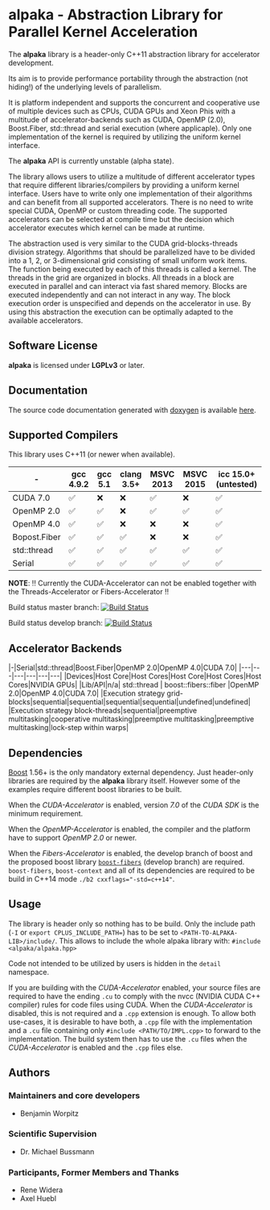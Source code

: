 **alpaka** - Abstraction Library for Parallel Kernel Acceleration
=================================================================

The **alpaka** library is a header-only C++11 abstraction library for accelerator development.

Its aim is to provide performance portability through the abstraction (not hiding!) of the underlying levels of parallelism.

It is platform independent and supports the concurrent and cooperative use of multiple devices such as CPUs, CUDA GPUs and Xeon Phis with a multitude of accelerator-backends such as CUDA, OpenMP (2.0), Boost.Fiber, std::thread and serial execution (where applicaple). Only one implementation of the kernel is required by utilizing the uniform kernel interface.

The **alpaka** API is currently unstable (alpha state).

The library allows users to utilize a multitude of different accelerator types that require different libraries/compilers by providing a uniform kernel interface.
Users have to write only one implementation of their algorithms and can benefit from all supported accelerators.
There is no need to write special CUDA, OpenMP or custom threading code.
The supported accelerators can be selected at compile time but the decision which accelerator executes which kernel can be made at runtime.

The abstraction used is very similar to the CUDA grid-blocks-threads division strategy.
Algorithms that should be parallelized have to be divided into a 1, 2, or 3-dimensional grid consisting of small uniform work items.
The function being executed by each of this threads is called a kernel. 
The threads in the grid are organized in blocks.
All threads in a block are executed in parallel and can interact via fast shared memory.
Blocks are executed independently and can not interact in any way.
The block execution order is unspecified and depends on the accelerator in use.
By using this abstraction the execution can be optimally adapted to the available accelerators.
 
Software License
----------------

**alpaka** is licensed under **LGPLv3** or later.


Documentation
-------------

The source code documentation generated with [doxygen](http://www.doxygen.org) is available [here](http://computationalradiationphysics.github.io/alpaka/).


Supported Compilers
-------------------

This library uses C++11 (or newer when available).

|-|gcc 4.9.2|gcc 5.1|clang 3.5+|MSVC 2013|MSVC 2015|icc 15.0+ (untested)|
|---|---|---|---|---|---|---|
|CUDA 7.0|:white_check_mark:|:x:|:x:|:white_check_mark:|:x:|:white_check_mark:|
|OpenMP 2.0|:white_check_mark:|:white_check_mark:|:x:|:white_check_mark:|:white_check_mark:|:white_check_mark:|
|OpenMP 4.0|:white_check_mark:|:white_check_mark:|:x:|:x:|:x:|:white_check_mark:|
|Bopost.Fiber|:white_check_mark:|:white_check_mark:|:white_check_mark:|:x:|:x:|:white_check_mark:|
|std::thread|:white_check_mark:|:white_check_mark:|:white_check_mark:|:white_check_mark:|:white_check_mark:|:white_check_mark:|
|Serial|:white_check_mark:|:white_check_mark:|:white_check_mark:|:white_check_mark:|:white_check_mark:|:white_check_mark:|

**NOTE**: :bangbang: Currently the CUDA-Accelerator can not be enabled together with the Threads-Accelerator or Fibers-Accelerator :bangbang:

Build status master branch: [![Build Status](https://travis-ci.org/ComputationalRadiationPhysics/alpaka.svg?branch=master)](https://travis-ci.org/ComputationalRadiationPhysics/alpaka)

Build status develop branch: [![Build Status](https://travis-ci.org/ComputationalRadiationPhysics/alpaka.svg?branch=develop)](https://travis-ci.org/ComputationalRadiationPhysics/alpaka)


Accelerator Backends
------------

|-|Serial|std::thread|Boost.Fiber|OpenMP 2.0|OpenMP 4.0|CUDA 7.0|
|---|---|---|---|---|---|
|Devices|Host Core|Host Cores|Host Core|Host Cores|Host Cores|NVIDIA GPUs|
|Lib/API|n/a| std::thread | boost::fibers::fiber |OpenMP 2.0|OpenMP 4.0|CUDA 7.0|
|Execution strategy grid-blocks|sequential|sequential|sequential|sequential|undefined|undefined|
|Execution strategy block-threads|sequential|preemptive multitasking|cooperative multitasking|preemptive multitasking|preemptive multitasking|lock-step within warps|


Dependencies
------------

[Boost](http://boost.org/) 1.56+ is the only mandatory external dependency.
Just header-only libraries are required by the **alpaka** library itself.
However some of the examples require different boost libraries to be built.

When the *CUDA-Accelerator* is enabled, version *7.0* of the *CUDA SDK* is the minimum requirement.

When the *OpenMP-Accelerator* is enabled, the compiler and the platform have to support *OpenMP 2.0* or newer.

When the *Fibers-Accelerator* is enabled, the develop branch of boost and the proposed boost library [`boost-fibers`](https://github.com/olk/boost-fiber) (develop branch) are required. `boost-fibers`, `boost-context` and all of its dependencies are required to be build in C++14 mode `./b2 cxxflags="-std=c++14"`.


Usage
-----

The library is header only so nothing has to be build.
Only the include path (`-I` or `export CPLUS_INCLUDE_PATH=`) has to be set to `<PATH-TO-ALPAKA-LIB>/include/`.
This allows to include the whole alpaka library with: `#include <alpaka/alpaka.hpp>`

Code not intended to be utilized by users is hidden in the `detail` namespace.

If you are building with the *CUDA-Accelerator* enabled, your source files are required to have the ending `.cu` to comply with the nvcc (NVIDIA CUDA C++ compiler) rules for code files using CUDA.
When the *CUDA-Accelerator* is disabled, this is not required and a `.cpp` extension is enough.
To allow both use-cases, it is desirable to have both, a `.cpp` file with the implementation and a `.cu` file containing only `#include <PATH/TO/IMPL.cpp>` to forward to the implementation.
The build system then has to use the `.cu` files when the *CUDA-Accelerator* is enabled and the `.cpp` files else.


Authors
-------

### Maintainers and core developers

- Benjamin Worpitz

### Scientific Supervision

- Dr. Michael Bussmann

### Participants, Former Members and Thanks

- Rene Widera
- Axel Huebl
